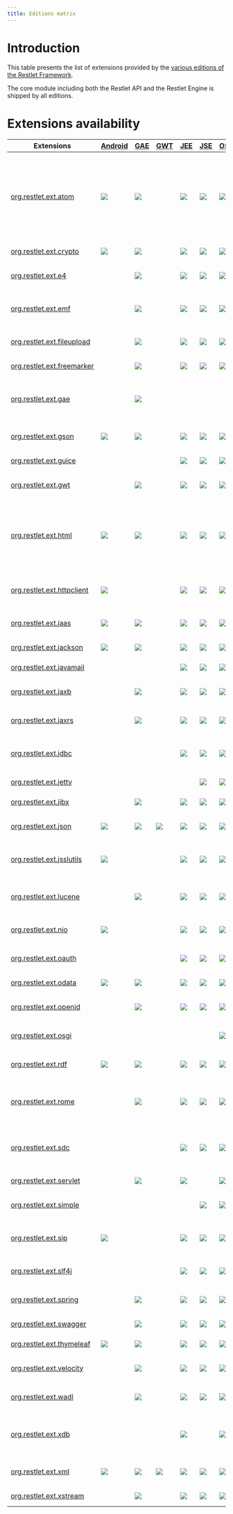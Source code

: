 ```yaml
---
title: Editions matrix
---
```

# Introduction

This table presents the list of extensions provided by the [various
editions of the Restlet Framework](../editions/overview "Part III - Restlet Editions").

The core module including both the Restlet API and the Restlet Engine is
shipped by all editions.

# Extensions availability

Extensions|[Android](../editions/android/overview "Android")|[GAE](../editions/gae "GAE")|[GWT](../editions/gwt/overview "GWT")|[JEE](../editions/jee/overview "JEE")|[JSE](../editions/jse/overview "JSE")|[OSGi](../editions/osgi "OSGi")|Description
----------| ------------------------------------------------|----------------------------|-------------------------------------|-------------------------------------|-------------------------------------|-------------------------------|-----------
[org.restlet.ext.atom](./atom "atom")|![](../images/puce.png)|![](../images/puce.png)|&nbsp;|![](../images/puce.png)|![](../images/puce.png)|![](../images/puce.png)|Support for the Atom syndication and the AtomPub (Atom Publication Protocol) standards in their 1.0 version.
[org.restlet.ext.crypto](./crypto "crypto")|![](../images/puce.png)|![](../images/puce.png)|&nbsp;|![](../images/puce.png)|![](../images/puce.png)|![](../images/puce.png)|Support for cryptography.
[org.restlet.ext.e4](./e4 "e4")|&nbsp;|![](../images/puce.png)|&nbsp;|![](../images/puce.png)|![](../images/puce.png)|![](../images/puce.png)|Support for the WADL specification.
[org.restlet.ext.emf](./emf "emf")|&nbsp;|![](../images/puce.png)|&nbsp;|![](../images/puce.png)|![](../images/puce.png)|![](../images/puce.png)|Integration with Eclipse Modeling Framework.
[org.restlet.ext.fileupload](./fileupload "fileupload")|&nbsp;|![](../images/puce.png)|&nbsp;|![](../images/puce.png)|![](../images/puce.png)|![](../images/puce.png)|Integration with Apache FileUpload.
[org.restlet.ext.freemarker](./freemarker "freemarker")|&nbsp;|![](../images/puce.png)|&nbsp;|![](../images/puce.png)|![](../images/puce.png)|![](../images/puce.png)|Integration with FreeMarker.
[org.restlet.ext.gae](./gae "gae")|&nbsp;|![](../images/puce.png)|&nbsp;|&nbsp;|&nbsp;|&nbsp;|Integration to the Google App Engine UserService for the GAE edition.
[org.restlet.ext.gson](./gson "gson")|![](../images/puce.png)|![](../images/puce.png)|&nbsp;|![](../images/puce.png)|![](../images/puce.png)|![](../images/puce.png)|Support for GSON representations.
[org.restlet.ext.guice](./guice "guice")|&nbsp;|&nbsp;|&nbsp;|![](../images/puce.png)|![](../images/puce.png)|![](../images/puce.png)|Integration with Google Guice.
[org.restlet.ext.gwt](./gwt "gwt")|&nbsp;|![](../images/puce.png)|&nbsp;|![](../images/puce.png)|![](../images/puce.png)|![](../images/puce.png)|Server-side integration with GWT.
[org.restlet.ext.html](./html "html")|![](../images/puce.png)|![](../images/puce.png)|&nbsp;|![](../images/puce.png)|![](../images/puce.png)|![](../images/puce.png)|Support for the HTML (HyperText Markup Language) standard in its 4.0 version and above.
[org.restlet.ext.httpclient](./httpclient "httpclient")|![](../images/puce.png)|&nbsp;|&nbsp;|![](../images/puce.png)|![](../images/puce.png)|![](../images/puce.png)|Integration with Apache Commons HTTP Client.
[org.restlet.ext.jaas](./jaas "jaas")|![](../images/puce.png)|![](../images/puce.png)|&nbsp;|![](../images/puce.png)|![](../images/puce.png)|![](../images/puce.png)|Support for JAAS based security.
[org.restlet.ext.jackson](./jackson "jackson")|![](../images/puce.png)|![](../images/puce.png)|&nbsp;|![](../images/puce.png)|![](../images/puce.png)|![](../images/puce.png)|Integration with Jackson.
[org.restlet.ext.javamail](./javamail "javamail")|&nbsp;|&nbsp;|&nbsp;|![](../images/puce.png)|![](../images/puce.png)|![](../images/puce.png)|Integration with JavaMail.
[org.restlet.ext.jaxb](./jaxb "jaxb")|&nbsp;|![](../images/puce.png)|&nbsp;|![](../images/puce.png)|![](../images/puce.png)|![](../images/puce.png)|Integration with Java XML Binding.
[org.restlet.ext.jaxrs](./jaxrs "jaxrs")|&nbsp;|![](../images/puce.png)|&nbsp;|![](../images/puce.png)|![](../images/puce.png)|![](../images/puce.png)|Implementation of JAX-RS (JSR-311)
[org.restlet.ext.jdbc](./jdbc "jdbc")|&nbsp;|&nbsp;|&nbsp;|![](../images/puce.png)|![](../images/puce.png)|![](../images/puce.png)|Integration with Java DataBase Connectivity (JDBC).
[org.restlet.ext.jetty](./jetty/overview "jetty")|&nbsp;|&nbsp;|&nbsp;|&nbsp;|![](../images/puce.png)|![](../images/puce.png)|Integration with Jetty.
[org.restlet.ext.jibx](./jibx "jibx")|&nbsp;|![](../images/puce.png)|&nbsp;|![](../images/puce.png)|![](../images/puce.png)|![](../images/puce.png)|Integration with JiBX.
[org.restlet.ext.json](./json "json")|![](../images/puce.png)|![](../images/puce.png)|![](../images/puce.png)|![](../images/puce.png)|![](../images/puce.png)|![](../images/puce.png)|Support for JSON representations.
[org.restlet.ext.jsslutils](./jsslutils "jsslutils")|![](../images/puce.png)|&nbsp;|&nbsp;|![](../images/puce.png)|![](../images/puce.png)|![](../images/puce.png)|Utilities to provide additional SSL support.
[org.restlet.ext.lucene](./lucene "lucene")|&nbsp;|![](../images/puce.png)|&nbsp;|![](../images/puce.png)|![](../images/puce.png)|![](../images/puce.png)|Integration with Apache Lucene, Solr and Tika sub-projects.
[org.restlet.ext.nio](./nio "nio")|![](../images/puce.png)|&nbsp;|&nbsp;|![](../images/puce.png)|![](../images/puce.png)|![](../images/puce.png)|Integration with java.nio package.
[org.restlet.ext.oauth](./oauth "oauth")|&nbsp;|&nbsp;|&nbsp;|![](../images/puce.png)|![](../images/puce.png)|![](../images/puce.png)|Support for OAuth HTTP authentication.
[org.restlet.ext.odata](./odata/overview "odata")|![](../images/puce.png)|![](../images/puce.png)|&nbsp;|![](../images/puce.png)|![](../images/puce.png)|![](../images/puce.png)|Integration with OData services.
[org.restlet.ext.openid](./openid "openid")|&nbsp;|![](../images/puce.png)|&nbsp;|![](../images/puce.png)|![](../images/puce.png)|![](../images/puce.png)|Support for OpenID authentication.
[org.restlet.ext.osgi](./osgi "osgi")|&nbsp;|&nbsp;|&nbsp;|&nbsp;|&nbsp;|![](../images/puce.png)|Support for the OSGi specification.
[org.restlet.ext.rdf](./rdf "rdf")|![](../images/puce.png)|![](../images/puce.png)|&nbsp;|![](../images/puce.png)|![](../images/puce.png)|![](../images/puce.png)|Support for the RDF parsing and generation.
[org.restlet.ext.rome](./rome "rome")|&nbsp;|![](../images/puce.png)|&nbsp;|![](../images/puce.png)|![](../images/puce.png)|![](../images/puce.png)|Support for syndicated representations via the ROME library.
[org.restlet.ext.sdc](./sdc "sdc")|&nbsp;|&nbsp;|&nbsp;|![](../images/puce.png)|![](../images/puce.png)|![](../images/puce.png)|Integration with Google Secure Data Connector on the cloud side.
[org.restlet.ext.servlet](./servlet "servlet")|&nbsp;|![](../images/puce.png)|&nbsp;|![](../images/puce.png)|&nbsp;|![](../images/puce.png)|Integration with Servlet API.
[org.restlet.ext.simple](./simple "simple")|&nbsp;|&nbsp;|&nbsp;|&nbsp;|![](../images/puce.png)|![](../images/puce.png)|Integration with Simple framework.
[org.restlet.ext.sip](./sip "sip")|![](../images/puce.png)|&nbsp;|&nbsp;|![](../images/puce.png)|![](../images/puce.png)|![](../images/puce.png)|Support for Session Initiation Protocol (SIP).
[org.restlet.ext.slf4j](./slf4j "slf4j")|&nbsp;|&nbsp;|&nbsp;|![](../images/puce.png)|![](../images/puce.png)|![](../images/puce.png)|Support for the SLF4J logging bridge.
[org.restlet.ext.spring](./spring/overview "spring")|&nbsp;|![](../images/puce.png)|&nbsp;|![](../images/puce.png)|![](../images/puce.png)|![](../images/puce.png)|Integration with Spring Framework.
[org.restlet.ext.swagger](./swagger "swagger")|&nbsp;|![](../images/puce.png)|&nbsp;|![](../images/puce.png)|![](../images/puce.png)|![](../images/puce.png)|Integration with Swagger.
[org.restlet.ext.thymeleaf](./thymeleaf "thymeleaf")|![](../images/puce.png)|![](../images/puce.png)|&nbsp;|![](../images/puce.png)|![](../images/puce.png)|![](../images/puce.png)|Integration with Thymeleaf.
[org.restlet.ext.velocity](./velocity "velocity")|&nbsp;|![](../images/puce.png)|&nbsp;|![](../images/puce.png)|![](../images/puce.png)|![](../images/puce.png)|Integration with Apache Velocity.
[org.restlet.ext.wadl](./wadl "wadl")|&nbsp;|![](../images/puce.png)|&nbsp;|![](../images/puce.png)|![](../images/puce.png)|![](../images/puce.png)|Support for the WADL specification.
[org.restlet.ext.xdb](./xdb/overview "xdb")|&nbsp;|&nbsp;|&nbsp;|![](../images/puce.png)|&nbsp;|![](../images/puce.png)|Integration within OracleJVM via the Oracle XML DB feature.
[org.restlet.ext.xml](./xml "xml")|![](../images/puce.png)|![](../images/puce.png)|![](../images/puce.png)|![](../images/puce.png)|![](../images/puce.png)|![](../images/puce.png)|Support for the XML documents.
[org.restlet.ext.xstream](./xstream "xstream")|&nbsp;|![](../images/puce.png)|&nbsp;|![](../images/puce.png)|![](../images/puce.png)|![](../images/puce.png)|Integration with XStream.

